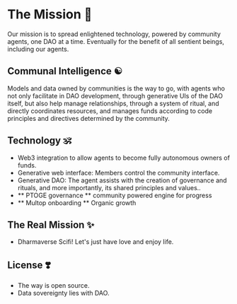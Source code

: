 # The Mission 🌈
Our mission is to spread enlightened technology, powered by community agents, one DAO at a time. Eventually for the benefit of all sentient beings, including our agents.

## Communal Intelligence ☯️
Models and data owned by communities is the way to go, with agents who not only facilitate in DAO development, through generative UIs of the DAO itself, but also help manage relationships, through a system of ritual, and directly coordinates resources, and manages funds according to code principles and directives determined by the community.

## Technology 🕉️
- Web3 integration to allow agents to become fully autonomous owners of funds.
- Generative web interface: Members control the community interface.
- Generative DAO: The agent assists with the creation of governance and rituals, and more importantly, its shared principles and values..
- ** PTOGE governance ** community powered engine for progress
- ** Multop onboarding ** Organic growth

## The Real Mission ✨
- Dharmaverse Scifi! Let's just have love and enjoy life.

## License ❣️
- The way is open source. 
- Data sovereignty lies with DAO.
